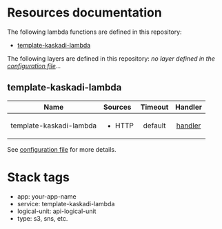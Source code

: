 # Resources documentation

The following lambda functions are defined in this repository:
- [template-kaskadi-lambda](#template-kaskadi-lambda)

The following layers are defined in this repository:
_no layer defined in the [configuration file](./serverless.yml)..._

## template-kaskadi-lambda <a name="template-kaskadi-lambda"></a>

|           Name          | Sources                | Timeout |                       Handler                       |
| :---------------------: | :--------------------- | :-----: | :-------------------------------------------------: |
| template-kaskadi-lambda | <ul><li>HTTP</li></ul> | default | [handler](./some/folder/template-kaskadi-lambda.js) |

See [configuration file](./serverless.yml) for more details.

# Stack tags

- app: your-app-name
- service: template-kaskadi-lambda
- logical-unit: api-logical-unit
- type: s3, sns, etc.